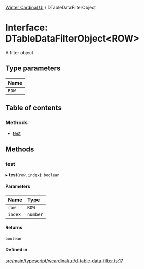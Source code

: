 [Winter Cardinal UI](../README.md) / DTableDataFilterObject

# Interface: DTableDataFilterObject<ROW\>

A filter object.

## Type parameters

| Name |
| :------ |
| `ROW` |

## Table of contents

### Methods

- [test](DTableDataFilterObject.md#test)

## Methods

### test

▸ **test**(`row`, `index`): `boolean`

#### Parameters

| Name | Type |
| :------ | :------ |
| `row` | `ROW` |
| `index` | `number` |

#### Returns

`boolean`

#### Defined in

[src/main/typescript/wcardinal/ui/d-table-data-filter.ts:17](https://github.com/winter-cardinal/winter-cardinal-ui/blob/v0.154.0/src/main/typescript/wcardinal/ui/d-table-data-filter.ts#L17)
